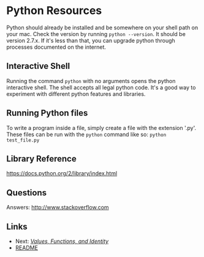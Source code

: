 Python Resources
================

Python should already be installed and be somewhere on your shell path on your mac. Check the version by running `python --version`. It should be version 2.7.x. If it's less than that, you can upgrade python through processes documented on the internet.

Interactive Shell
-----------------
Running the command `python` with no arguments opens the python interactive shell. The shell accepts all legal python code. It's a good way to experiment with different python features and libraries.

Running Python files
--------------------
To write a program inside a file, simply create a file with the extension '.py'. These files can be run with the `python` command like so: `python test_file.py`

Library Reference
-----------------
https://docs.python.org/2/library/index.html

Questions
---------
Answers: http://www.stackoverflow.com

Links
-----
* Next: *[Values, Functions, and Identity](values_functions_identity.md)*
* [README](README.html)